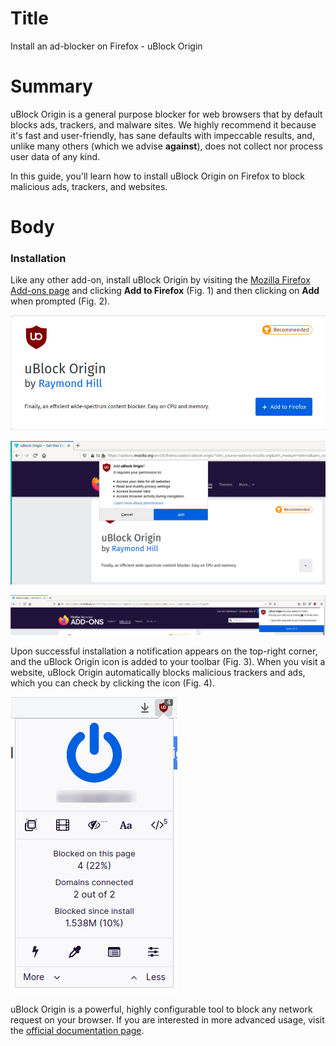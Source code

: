 # Title  #
Install an ad-blocker on Firefox - uBlock Origin

# Summary #

<!-- Online tracking and advertisement services are a severe threat to your online -->
<!-- privacy, since they follow you everywhere and collect as much data as they can, -->
<!-- over which you have no control. As such, when browsing the web, it is critical -->
<!-- to block these services from communicating with our browser. -->

uBlock Origin is a general purpose blocker for web browsers that by default
blocks ads, trackers, and malware sites. We highly recommend it because it's
fast and user-friendly, has sane defaults with impeccable results, and, unlike
many others (which we advise **against**), does not collect nor process user
data of any kind.

In this guide, you'll learn how to install uBlock Origin on Firefox to block
malicious ads, trackers, and websites.

# Body #

### Installation ###
Like any other add-on, install uBlock Origin by visiting the [Mozilla Firefox
Add-ons page](https://addons.mozilla.org/en-US/firefox/addon/ublock-origin/) and
clicking **Add to Firefox** (Fig. 1) and then clicking on **Add** when prompted
(Fig. 2).

![Fig. 1: Download uBlock Origin](../images/Firefox/ublock-add.png)

![Fig. 2: Add uBlock Origin to Firefox](../images/Firefox/ublock-prompt.png)

![Fig. 3: Notification of successful installation](../images/Firefox/ublock-notify.png)

Upon successful installation a notification appears on the top-right corner, and
the uBlock Origin icon is added to your toolbar (Fig. 3). When you visit a
website, uBlock Origin automatically blocks malicious trackers and ads, which
you can check by clicking the icon (Fig. 4).

![Fig. 4: uBlock Origin pop-up interface](../images/Firefox/ublock-test.png)

uBlock Origin is a powerful, highly configurable tool to block any network
request on your browser. If you are interested in more advanced usage, visit the
[official documentation page](https://github.com/gorhill/uBlock/wiki).
